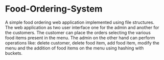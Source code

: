 # Food-Ordering-System
A simple food ordering web application implemented using file structures.
The web application as two user interface one for the admin and another for the customers. The customer can place the orders selecting the various food items present in the menu. The admin on the other hand can perform operations like: delete customer, delete food item, add food item, modify the menu and the addition of food items on the menu using hashing with buckets.

